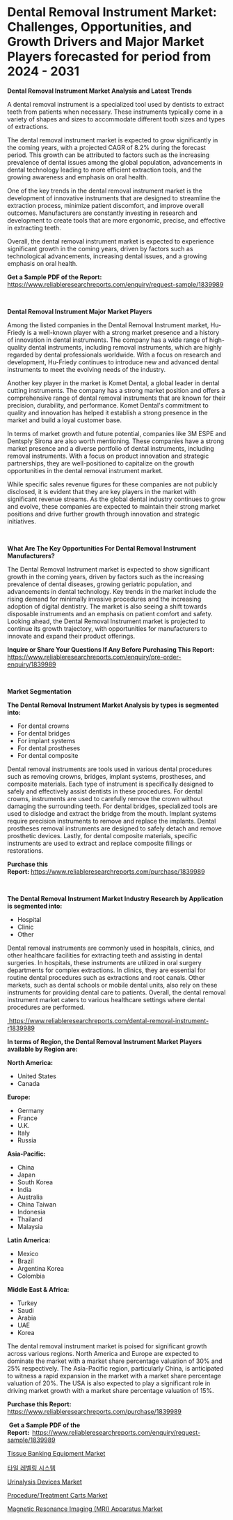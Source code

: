 <p><h1>Dental Removal Instrument Market: Challenges, Opportunities, and Growth Drivers and Major Market Players forecasted for period from 2024 - 2031</h1></p><p><strong>Dental Removal Instrument Market Analysis and Latest Trends</strong></p>
<p><p>A dental removal instrument is a specialized tool used by dentists to extract teeth from patients when necessary. These instruments typically come in a variety of shapes and sizes to accommodate different tooth sizes and types of extractions.</p><p>The dental removal instrument market is expected to grow significantly in the coming years, with a projected CAGR of 8.2% during the forecast period. This growth can be attributed to factors such as the increasing prevalence of dental issues among the global population, advancements in dental technology leading to more efficient extraction tools, and the growing awareness and emphasis on oral health.</p><p>One of the key trends in the dental removal instrument market is the development of innovative instruments that are designed to streamline the extraction process, minimize patient discomfort, and improve overall outcomes. Manufacturers are constantly investing in research and development to create tools that are more ergonomic, precise, and effective in extracting teeth.</p><p>Overall, the dental removal instrument market is expected to experience significant growth in the coming years, driven by factors such as technological advancements, increasing dental issues, and a growing emphasis on oral health.</p></p>
<p><strong>Get a Sample PDF of the Report:&nbsp;</strong> <a href="https://www.reliableresearchreports.com/enquiry/request-sample/1839989">https://www.reliableresearchreports.com/enquiry/request-sample/1839989</a></p>
<p>&nbsp;</p>
<p><strong>Dental Removal Instrument Major Market Players</strong></p>
<p><p>Among the listed companies in the Dental Removal Instrument market, Hu-Friedy is a well-known player with a strong market presence and a history of innovation in dental instruments. The company has a wide range of high-quality dental instruments, including removal instruments, which are highly regarded by dental professionals worldwide. With a focus on research and development, Hu-Friedy continues to introduce new and advanced dental instruments to meet the evolving needs of the industry.</p><p>Another key player in the market is Komet Dental, a global leader in dental cutting instruments. The company has a strong market position and offers a comprehensive range of dental removal instruments that are known for their precision, durability, and performance. Komet Dental's commitment to quality and innovation has helped it establish a strong presence in the market and build a loyal customer base.</p><p>In terms of market growth and future potential, companies like 3M ESPE and Dentsply Sirona are also worth mentioning. These companies have a strong market presence and a diverse portfolio of dental instruments, including removal instruments. With a focus on product innovation and strategic partnerships, they are well-positioned to capitalize on the growth opportunities in the dental removal instrument market.</p><p>While specific sales revenue figures for these companies are not publicly disclosed, it is evident that they are key players in the market with significant revenue streams. As the global dental industry continues to grow and evolve, these companies are expected to maintain their strong market positions and drive further growth through innovation and strategic initiatives.</p></p>
<p>&nbsp;</p>
<p><strong>What Are The Key Opportunities For Dental Removal Instrument Manufacturers?</strong></p>
<p><p>The Dental Removal Instrument market is expected to show significant growth in the coming years, driven by factors such as the increasing prevalence of dental diseases, growing geriatric population, and advancements in dental technology. Key trends in the market include the rising demand for minimally invasive procedures and the increasing adoption of digital dentistry. The market is also seeing a shift towards disposable instruments and an emphasis on patient comfort and safety. Looking ahead, the Dental Removal Instrument market is projected to continue its growth trajectory, with opportunities for manufacturers to innovate and expand their product offerings.</p></p>
<p><strong>Inquire or Share Your Questions If Any Before Purchasing This Report:</strong> <a href="https://www.reliableresearchreports.com/enquiry/pre-order-enquiry/1839989">https://www.reliableresearchreports.com/enquiry/pre-order-enquiry/1839989</a></p>
<p>&nbsp;</p>
<p><strong>Market Segmentation</strong></p>
<p><strong>The Dental Removal Instrument Market Analysis by types is segmented into:</strong></p>
<p><ul><li>For dental crowns</li><li>For dental bridges</li><li>For implant systems</li><li>For dental prostheses</li><li>For dental composite</li></ul></p>
<p><p>Dental removal instruments are tools used in various dental procedures such as removing crowns, bridges, implant systems, prostheses, and composite materials. Each type of instrument is specifically designed to safely and effectively assist dentists in these procedures. For dental crowns, instruments are used to carefully remove the crown without damaging the surrounding teeth. For dental bridges, specialized tools are used to dislodge and extract the bridge from the mouth. Implant systems require precision instruments to remove and replace the implants. Dental prostheses removal instruments are designed to safely detach and remove prosthetic devices. Lastly, for dental composite materials, specific instruments are used to extract and replace composite fillings or restorations.</p></p>
<p><strong>Purchase this Report:&nbsp;</strong><a href="https://www.reliableresearchreports.com/purchase/1839989">https://www.reliableresearchreports.com/purchase/1839989</a></p>
<p>&nbsp;</p>
<p><strong>The Dental Removal Instrument Market Industry Research by Application is segmented into:</strong></p>
<p><ul><li>Hospital</li><li>Clinic</li><li>Other</li></ul></p>
<p><p>Dental removal instruments are commonly used in hospitals, clinics, and other healthcare facilities for extracting teeth and assisting in dental surgeries. In hospitals, these instruments are utilized in oral surgery departments for complex extractions. In clinics, they are essential for routine dental procedures such as extractions and root canals. Other markets, such as dental schools or mobile dental units, also rely on these instruments for providing dental care to patients. Overall, the dental removal instrument market caters to various healthcare settings where dental procedures are performed.</p></p>
<p><a href="https://www.reliableresearchreports.com/dental-removal-instrument-r1839989">&nbsp;https://www.reliableresearchreports.com/dental-removal-instrument-r1839989</a></p>
<p><strong>In terms of Region, the Dental Removal Instrument Market Players available by Region are:</strong></p>
<p>
    <p> <strong> North America: </strong>
        <ul>
            <li>United States</li>
            <li>Canada</li>
        </ul>
        </p> 
    <p> <strong> Europe: </strong>
        <ul>
            <li>Germany</li>
            <li>France</li>
            <li>U.K.</li>
            <li>Italy</li>
            <li>Russia</li>
        </ul>
        </p> 
    <p> <strong> Asia-Pacific: </strong>
        <ul>
            <li>China</li>
            <li>Japan</li>
            <li>South Korea</li>
            <li>India</li>
            <li>Australia</li>
            <li>China Taiwan</li>
            <li>Indonesia</li>
            <li>Thailand</li>
            <li>Malaysia</li>
        </ul>
        </p> 
    <p> <strong> Latin America: </strong>
        <ul>
            <li>Mexico</li>
            <li>Brazil</li>
            <li>Argentina Korea</li>
            <li>Colombia</li>
        </ul>
        </p> 
    <p> <strong> Middle East & Africa: </strong>
        <ul>
            <li>Turkey</li>
            <li>Saudi</li>
            <li>Arabia</li>
            <li>UAE</li>
            <li>Korea</li>
        </ul>
    </p>
    </p>
<p><p>The dental removal instrument market is poised for significant growth across various regions. North America and Europe are expected to dominate the market with a market share percentage valuation of 30% and 25% respectively. The Asia-Pacific region, particularly China, is anticipated to witness a rapid expansion in the market with a market share percentage valuation of 20%. The USA is also expected to play a significant role in driving market growth with a market share percentage valuation of 15%.</p></p>
<p><strong>Purchase this Report: </strong><a href="https://www.reliableresearchreports.com/purchase/1839989">https://www.reliableresearchreports.com/purchase/1839989</a></p>
<p>&nbsp;<strong>Get a Sample PDF of the Report:&nbsp;&nbsp;</strong><a href="https://www.reliableresearchreports.com/enquiry/request-sample/1839989">https://www.reliableresearchreports.com/enquiry/request-sample/1839989</a></p>
<p><strong></strong></p>
<p><p><a href="https://github.com/HallieBird1/Market-Research-Report-List-1/blob/main/tissue-banking-equipment-market.md">Tissue Banking Equipment Market</a></p><p><a href="https://github.com/marufmohassin05/Market-Research-Report-List-2/blob/main/912750876826.md">타일 레벨링 시스템</a></p><p><a href="https://github.com/hannahforsyth9786/Market-Research-Report-List-1/blob/main/urinalysis-devices-market.md">Urinalysis Devices Market</a></p><p><a href="https://github.com/eliyamanson4561/Market-Research-Report-List-1/blob/main/proceduretreatment-carts-market.md">Procedure/Treatment Carts Market</a></p><p><a href="https://github.com/faisalayoob601/Market-Research-Report-List-1/blob/main/magnetic-resonance-imaging-mri-apparatus-market.md">Magnetic Resonance Imaging (MRI) Apparatus Market</a></p></p>